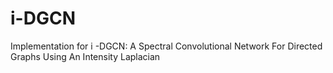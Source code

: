 # i-DGCN
Implementation for i -DGCN: A Spectral Convolutional Network For Directed Graphs Using An Intensity Laplacian
